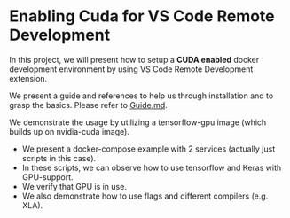 # Enabling Cuda for VS Code Remote Development

In this project, we will present how to setup a **CUDA enabled** docker development environment by using VS Code Remote Development extension.

We present a guide and references to help us through installation and to grasp the basics. Please refer to [Guide.md](https://github.com/erelcan/vscode-cuda-docker-env/blob/master/Guide.md).

We demonstrate the usage by utilizing a tensorflow-gpu image (which builds up on nvidia-cuda image).
- We present a docker-compose example with 2 services (actually just scripts in this case).
- In these scripts, we can observe how to use tensorflow and Keras with GPU-support.
- We verify that GPU is in use.
- We also demonstrate how to use flags and different compilers (e.g. XLA).